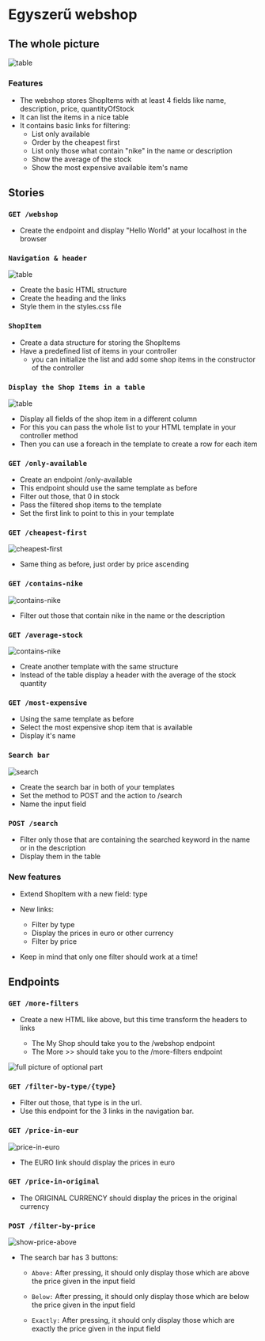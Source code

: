 # Egyszerű webshop

## The whole picture
![table](https://github.com/green-fox-academy/teaching-materials/blob/master/project/basic-web/assets/full.png)

### Features

- The webshop stores ShopItems with at least 4 fields like name, description, price, quantityOfStock
- It can list the items in a nice table
- It contains basic links for filtering: 
  - List only available
  - Order by the cheapest first
  - List only those what contain "nike" in the name or description
  - Show the average of the stock
  - Show the most expensive available item's name


## Stories

### `GET /webshop`

- Create the endpoint and display "Hello World" at your localhost in the browser

### `Navigation & header`

![table](https://github.com/green-fox-academy/teaching-materials/blob/master/project/basic-web/assets/header.png)

- Create the basic HTML structure 
- Create the heading and the links
- Style them in the styles.css file

### `ShopItem`

- Create a data structure for storing the ShopItems
- Have a predefined list of items in your controller 
  - you can initialize the list and add some shop items in the constructor of the controller

### `Display the Shop Items in a table`

![table](https://github.com/green-fox-academy/teaching-materials/blob/master/project/basic-web/assets/table.png)

- Display all fields of the shop item in a different column
- For this you can pass the whole list to your HTML template in your controller method
- Then you can use a foreach in the template to create a row for each item

### `GET /only-available`

- Create an endpoint /only-available
- This endpoint should use the same template as before
- Filter out those, that 0 in stock 
- Pass the filtered shop items to the template
- Set the first link to point to this in your template

### `GET /cheapest-first`

![cheapest-first](https://github.com/green-fox-academy/teaching-materials/blob/master/project/basic-web/assets/cheapest-first.png)

- Same thing as before, just order by price ascending

### `GET /contains-nike`

![contains-nike](https://github.com/green-fox-academy/teaching-materials/blob/master/project/basic-web/assets/contains-nike.png)

- Filter out those that contain nike in the name or the description

### `GET /average-stock`

![contains-nike](https://github.com/green-fox-academy/teaching-materials/blob/master/project/basic-web/assets/stock.png)

- Create another template with the same structure
- Instead of the table display a header with the average of the stock quantity

### `GET /most-expensive`

- Using the same template as before
- Select the most expensive shop item that is available
- Display it's name

### `Search bar`

![search](https://github.com/green-fox-academy/teaching-materials/blob/master/project/basic-web/assets/search.png)

- Create the search bar in both of your templates
- Set the method to POST and the action to /search
- Name the input field

### `POST /search`

- Filter only those that are containing the searched keyword in the name or in the description
- Display them in the table

### New features

- Extend ShopItem with a new field: type

- New links:

  - Filter by type
  - Display the prices in euro or other currency
  - Filter by price

- Keep in mind that only one filter should work at a time!

## Endpoints

### `GET /more-filters`

- Create a new HTML like above, but this time transform the headers to links

  - The My Shop should take you to the /webshop endpoint
  - The More >> should take you to the /more-filters endpoint

![full picture of optional part](https://github.com/green-fox-academy/teaching-materials/blob/master/project/basic-web/assets/optional-full.png)

### `GET /filter-by-type/{type}`

- Filter out those, that type is in the url.
- Use this endpoint for the 3 links in the navigation bar.

### `GET /price-in-eur`

![price-in-euro](https://github.com/green-fox-academy/teaching-materials/blob/master/project/basic-web/assets/price-in-eur.png)

- The EURO link should display the prices in euro

### `GET /price-in-original`

- The ORIGINAL CURRENCY should display the prices in the original currency

### `POST /filter-by-price`

![show-price-above](https://github.com/green-fox-academy/teaching-materials/blob/master/project/basic-web/assets/price-above.png)

- The search bar has 3 buttons:

  - `Above:` After pressing, it should only display those which are above the price given in the input field

  - `Below:` After pressing, it should only display those which are below the price given in the input field

  - `Exactly:` After pressing, it should only display those which are exactly the price given in the input field
